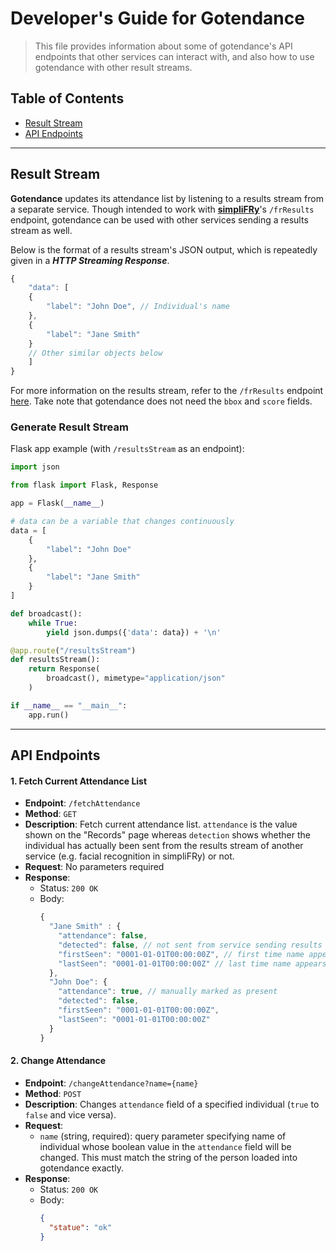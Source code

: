 # Developer's Guide for Gotendance

> This file provides information about some of gotendance's API endpoints that other services can interact with, and also how to use gotendance with other result streams.

## Table of Contents

- [Result Stream](#result-stream)
- [API Endpoints](#api-endpoints)

---

## Result Stream

**Gotendance** updates its attendance list by listening to a results stream from a separate service. Though intended to work with [**simpliFRy**](../simpliFRy/)'s `/frResults` endpoint, gotendance can be used with other services sending a results stream as well. 

Below is the format of a results stream's JSON output, which is repeatedly given in a ***HTTP Streaming Response***.

```js
{
    "data": [
    {
        "label": "John Doe", // Individual's name
    },
    {
        "label": "Jane Smith"
    } 
    // Other similar objects below
    ]
}
```

For more information on the results stream, refer to the `/frResults` endpoint [here](../simpliFRy/Developer%20Guide.md#4-access-fr-results). Take note that gotendance does not need the `bbox` and `score` fields.

### Generate Result Stream

Flask app example (with `/resultsStream` as an endpoint):

```python
import json

from flask import Flask, Response

app = Flask(__name__)

# data can be a variable that changes continuously
data = [ 
    {
        "label": "John Doe"
    },
    {
        "label": "Jane Smith"
    }
]

def broadcast():
    while True:
        yield json.dumps({'data': data}) + '\n'

@app.route("/resultsStream")
def resultsStream():
    return Response(
        broadcast(), mimetype="application/json"
    )

if __name__ == "__main__":
    app.run()
```

---

## API Endpoints

#### 1. Fetch Current Attendance List

- **Endpoint**: `/fetchAttendance`
- **Method**: `GET`
- **Description**: Fetch current attendance list. `attendance` is the value shown on the "Records" page whereas `detection` shows whether the individual has actually been sent from the results stream of another service (e.g. facial recognition in simpliFRy) or not. 
- **Request**: No parameters required
- **Response**:
  - Status: `200 OK`
  - Body:
    ```js
    {
      "Jane Smith" : {
        "attendance": false, 
        "detected": false, // not sent from service sending results stream yet (e.g. simpliFRy)
        "firstSeen": "0001-01-01T00:00:00Z", // first time name appears in results stream
        "lastSeen": "0001-01-01T00:00:00Z" // last time name appears in results stream
      }, 
      "John Doe": {
        "attendance": true, // manually marked as present
        "detected": false,
        "firstSeen": "0001-01-01T00:00:00Z",
        "lastSeen": "0001-01-01T00:00:00Z"
      }
    }
    ```

#### 2. Change Attendance

- **Endpoint**: `/changeAttendance?name={name}`
- **Method**: `POST`
- **Description**: Changes `attendance` field of a specified individual (`true` to `false` and vice versa).
- **Request**: 
  - `name` (string, required): query parameter specifying name of individual whose boolean value in the `attendance` field will be changed. This must match the string of the person loaded into gotendance exactly.
- **Response**:
  - Status: `200 OK`
  - Body:
    ```json
    {
      "statue": "ok"
    }
    ```
